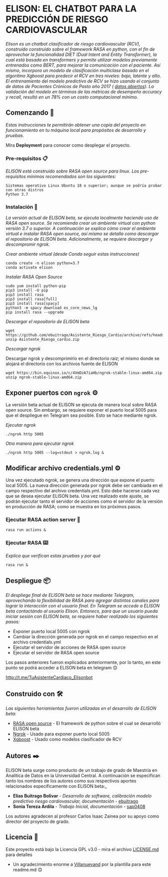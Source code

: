 # ELISON: EL CHATBOT PARA LA PREDICCIÓN DE RIESGO CARDIOVASCULAR

_Elison es un chatbot clasificador de riesgo cardiovascular (RCV), construído construido sobre el framework RASA en python, con el fin de aprovechar la funcionalidad DIET (Dual Intent and Entity Transformer), la cual está basada en transformers y permite utilizar modelos previamente entrenados como BERT, para mejorar la comunicación con el paciente. Así mismo, incorpora un modelo de clasificación multiclase basado en el algoritmo Xgboost para predecir el RCV en tres niveles: bajo, latente y alto. El entrenamiento del modelo predictivo de RCV se hizo usando el conjunto de datos de Pacientes Crónicos de Pasto año 2017 ( [datos abiertos](https://www.datos.gov.co/)). La validación del modelo en términos de las métricas de desempeño accuracy y recall, resultó en un 78% con un costo computacional mínimo._

## Comenzando 🚀

_Estas instrucciones te permitirán obtener una copia del proyecto en funcionamiento en tu máquina local para propósitos de desarrollo y pruebas._

Mira **Deployment** para conocer como desplegar el proyecto.


### Pre-requisitos 📋

_ELISON está construído sobre RASA open source para linux. Los pre-requisitos mínimos recomendados son los siguientes:_

```
Sistemas operativo Linux Ubuntu 18 o superior; aunque se podría probar con otras distros
Python 3.7 

```

### Instalación 🔧

_La versión actual de ELISON beta, se ejecuta localmente haciendo uso de RASA open source. Se recomienda crear un ambiente virtual con python versión 3.7 o superior. A continuación se explica cómo crear el ambiente virtual e instalar RASA open source, así mismo se detalla como descargar el repositorio de ELISON beta. Adicionalmente, se requiere descargar y descompromir ngrok._

_Crear ambiente virtual (desde Conda seguir estas instrucciones)_

```
conda create -n elison python=3.7
conda activate elison
```

_Instalar RASA Open Source_

```
sudo yum install python-pip
pip3 install -U pip
pip3 install rasa
pip3 install rasa[full]
pip3 install rasa[spacy]
python3 -m spacy download es_core_news_lg
pip install rasa --upgrade
```
_Descargar el repositorio de ELISON beta_

```
wget https://github.com/ebuitrago/Asistente_Riesgo_Cardio/archive/refs/heads/main.zip
unzip Asistente_Riesgo_cardio.zip
```

_Descargar ngrok_

Descargar ngrok y descomprimirlo en el directorio raiz; el mismo donde se alojará el directorio con los archivos fuente de ELISON

```
wget https://bin.equinox.io/c/4VmDzA7iaHb/ngrok-stable-linux-amd64.zip
unzip ngrok-stable-linux-amd64.zip
```

## Exponer puertos con ``` ngrok ``` ⚙️

La versión beta actual de ELISON se ejecuta de manera local sobre RASA open source. Sin embargo, se requiere exponer el puerto local 5005 para que el despliegue en Telegram sea posible. Esto se hace mediante ngrok.

_Ejecutar ngrok_

```
./ngrok http 5005 
```

_Otra manera para ejecutar ngrok_

```
./ngrok http 5005 --log=stdout > ngrok.log & 
``` 

## Modificar archivo credentials.yml ⚙️

Una vez ejecutado ngrok, se genera una dirección que expone el puerto local 5005. La nueva dirección generada por ngrok debe ser cambiada en el campo respectivo del archivo credentials.yml. Esto debe hacerse cada vez que se desea ejecutar ELISON beta. Una vez realizado este ajuste, se podrán ejecutar tanto el servidor de acciones como el servidor de la versión en producción de RASA; como se muestra en los próximos pasos.

### Ejecutar RASA action server 🔩

```
rasa run actions &
```

### Ejecutar RASA ⌨️

_Explica que verifican estas pruebas y por qué_

```
rasa run &
```

## Despliegue 📦

_El despliege final de ELISON beta se hace mediante Telegram, aprovechando la flexibilidad de RASA para agregar distintos canales para lograr la interacción con el usuario final. En Telegram se accede a ELISON beta contactándo al usuario Elison. Entonecs, para que un usuario pueda iniciar sesión con ELISON beta, se requiere haber realizado los siguientes pasos:_

* Exponer puerto local 5005 con ngrok
* Cambiar la dirección generada por ngrok en el campo respectivo en el archivo credentials.yml
* Ejecutar el servidor de acciones de RASA open source
* Ejecutar el servidor de RASA open source

Los pasos anteriores fueron explicados anteriormente, por lo tanto, en este punto se podrá acceder a ELISON beta en telegram 😊

http://t.me/TuAsistenteCardiaco_Elisonbot

## Construido con 🛠️

_Las siguientes herramientas fueron utilizadas en el desarrollo de ELISON beta:_

* [RASA open source](https://rasa.com/docs/rasa/) - El framework de python sobre el cual se desarrolló ELISON beta
* [Ngrok](https://bin.equinox.io/c/4VmDzA7iaHb/ngrok-stable-linux-amd64.zip/) - Usado para exponer puerto local 5005
* [Xgboost](https://xgboost.readthedocs.io/en/latest/python/python_intro.html) - Usado como modelos clasificador de RCV

## Autores ✒️

ELISON beta surge como producto de un trabajo de grado de Maestría en Analítica de Datos en la Universidad Central. A continuación se especifican tanto los nombres de los autores como sus respectivos aportes relacionados específicamente con ELISON beta:_

* **Elias Buitrago Bolivar** - *Desarrollo de software, calibración modelo predictivo riesgo cardiovascular, documentación* - [ebuitrago](https://github.com/ebuitrago)
* **Sonia Tereza Ardila** - *Trabajo Inicial, documentación* - [sap0408](https://github.com/sap0408)
  
Los autores agradecen al profesor Carlos Isaac Zainea por su apoyo como director del proyecto de grado. 

## Licencia 📄

Este proyecto está bajo la Licencia GPL v3.0 - mira el archivo [LICENSE.md](LICENSE.md) para detalles


* Un agradecimiento enorme a [Villanuevand](https://github.com/Villanuevand) por la plantilla para este readme.md 😊
